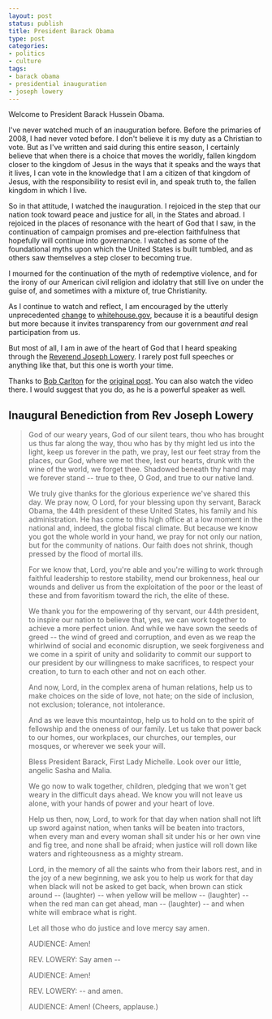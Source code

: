 ```yaml
---
layout: post
status: publish
title: President Barack Obama
type: post
categories:
- politics
- culture
tags:
- barack obama
- presidential inauguration
- joseph lowery
---
```

Welcome to President Barack Hussein Obama.

I've never watched much of an inauguration before. Before the primaries of 2008, I had never voted before. I don't believe it is my duty as a Christian to vote. But as I've written and said during this entire season, I certainly believe that when there is a choice that moves the worldly, fallen kingdom closer to the kingdom of Jesus in the ways that it speaks and the ways that it lives, I can vote in the knowledge that I am a citizen of that kingdom of Jesus, with the responsibility to resist evil in, and speak truth to, the fallen kingdom in which I live.

So in that attitude, I watched the inauguration. I rejoiced in the step that our nation took toward peace and justice for all, in the States and abroad. I rejoiced in the places of resonance with the heart of God that I saw, in the continuation of campaign promises and pre-election faithfulness that hopefully will continue into governance. I watched as some of the foundational myths upon which the United States is built tumbled, and as others saw themselves a step closer to becoming true.

I mourned for the continuation of the myth of redemptive violence, and for the irony of our American civil religion and idolatry that still live on under the guise of, and sometimes with a mixture of, true Christianity.

As I continue to watch and reflect, I am encouraged by the utterly unprecedented <a href="http://www.whitehouse.gov/blog/change_has_come_to_whitehouse-gov/">change</a> to <a href="http://www.whitehouse.gov/">whitehouse.gov</a>, because it is a beautiful design but more because it invites transparency from our government <em>and</em> real participation from us.

But most of all, I am in awe of the heart of God that I heard speaking through the <a href="http://en.wikipedia.org/wiki/Joseph%20Lowery">Reverend Joseph Lowery</a>. I rarely post full speeches or anything like that, but this one is worth your time.

Thanks to <a href="http://thecorner.typepad.com/bc/">Bob Carlton</a> for the <a href="http://thecorner.typepad.com/bc/2009/01/inaugural-benediction-from-rev-joseph-lowery.html">original post</a>. You can also watch the video there. I would suggest that you do, as he is a powerful speaker as well.
<h2>Inaugural Benediction from Rev Joseph Lowery</h2>
<blockquote>
God of our weary years, God of our silent tears, thou who has brought us thus far along the way, thou who has by thy might led us into the light, keep us forever in the path, we pray, lest our feet stray from the places, our God, where we met thee, lest our hearts, drunk with the wine of the world, we forget thee. Shadowed beneath thy hand may we forever stand -- true to thee, O God, and true to our native land.

We truly give thanks for the glorious experience we've shared this day. We pray now, O Lord, for your blessing upon thy servant, Barack Obama, the 44th president of these United States, his family and his administration. He has come to this high office at a low moment in the national and, indeed, the global fiscal climate. But because we know you got the whole world in your hand, we pray for not only our nation, but for the community of nations. Our faith does not shrink, though pressed by the flood of mortal ills.

For we know that, Lord, you're able and you're willing to work through faithful leadership to restore stability, mend our brokenness, heal our wounds and deliver us from the exploitation of the poor or the least of these and from favoritism toward the rich, the elite of these.

We thank you for the empowering of thy servant, our 44th president, to inspire our nation to believe that, yes, we can work together to achieve a more perfect union. And while we have sown the seeds of greed -- the wind of greed and corruption, and even as we reap the whirlwind of social and economic disruption, we seek forgiveness and we come in a spirit of unity and solidarity to commit our support to our president by our willingness to make sacrifices, to respect your creation, to turn to each other and not on each other.

And now, Lord, in the complex arena of human relations, help us to make choices on the side of love, not hate; on the side of inclusion, not exclusion; tolerance, not intolerance.

And as we leave this mountaintop, help us to hold on to the spirit of fellowship and the oneness of our family. Let us take that power back to our homes, our workplaces, our churches, our temples, our mosques, or wherever we seek your will.

Bless President Barack, First Lady Michelle. Look over our little, angelic Sasha and Malia.

We go now to walk together, children, pledging that we won't get weary in the difficult days ahead. We know you will not leave us alone, with your hands of power and your heart of love.

Help us then, now, Lord, to work for that day when nation shall not lift up sword against nation, when tanks will be beaten into tractors, when every man and every woman shall sit under his or her own vine and fig tree, and none shall be afraid; when justice will roll down like waters and righteousness as a mighty stream.

Lord, in the memory of all the saints who from their labors rest, and in the joy of a new beginning, we ask you to help us work for that day when black will not be asked to get back, when brown can stick around -- (laughter) -- when yellow will be mellow -- (laughter) -- when the red man can get ahead, man -- (laughter) -- and when white will embrace what is right.

Let all those who do justice and love mercy say amen.

AUDIENCE: Amen!

REV. LOWERY: Say amen --

AUDIENCE: Amen!

REV. LOWERY: -- and amen.

AUDIENCE: Amen! (Cheers, applause.)
</blockquote>
